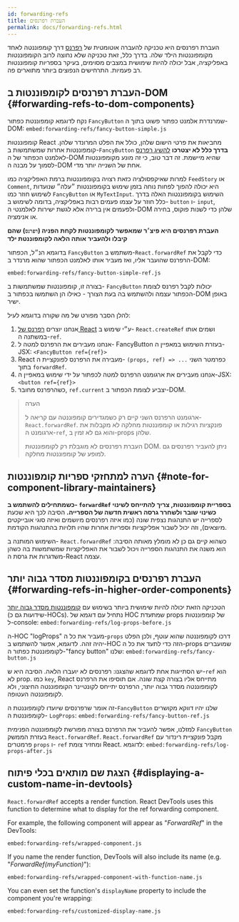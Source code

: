```yaml
---
id: forwarding-refs
title: העברת רפרנסים
permalink: docs/forwarding-refs.html
---
```


העברת רפרנסים היא טכניקה להעברה אוטומטית של [רפרנס](/docs/refs-and-the-dom.html) דרך קומפוננטה לאחד מקומפוננטות הילד שלה. בדרך כלל, זאת טכניקה שלא נחוצה לרוב הקומפוננטות באפליקציה, אבל יכולה להיות שימושית במצבים מסוימים, בעיקר בספריות קומפוננטות רב פעמיות. התרחישים הנפוצים ביותר מתוארים פה.

## העברת רפרנסים לקומפוננטות ב-DOM {#forwarding-refs-to-dom-components}

נקח לדוגמא קומפוננטת כפתור `FancyButton` שמרנדרת אלמנט כפתור פשוט בתוך ה-DOM:
`embed:forwarding-refs/fancy-button-simple.js`

קומפוננטות React מחביאות את פרטי הישום שלהן, כולל את הפלט המרונדר שלהן. קומפוננטות אחרות שמשתמשות ב-`FancyButton` **בדרך כלל לא יצטרכו** [להשיג רפרנס](/docs/refs-and-the-dom.html) לאלמנט הכפתור של ה-DOM שהיא מיישמת. זה דבר טוב, כי זה מונע מקומפוננטות לסמוך על מבנה ה-DOM אחת של השנייה יותר מדי.

למרות שאיקפסולציה כזאת רצויה בקומפוננטות ברמת האפליקציה כמו `FeedStory` או `Comment`, היא יכולה להפוך לפחות נוחה בזמן שימוש בקומפוננטות ״עלה״ שנועדות לשימוש חוזר כמו `FancyButton` או `MyTextInput`. השימוש בקומפוננטות האלה בדרך כלל חוזר על עצמו פעמים רבות באפליקציה, בדומה לשימוש ב- `button` ו- `input`, ולפעמים אין ברירה אלא לגשת ישירות לאלמנטי ה-DOM שלהן כדי לשנות פוקוס, בחירה או אנימציה.

**העברת רפרנסים היא פיצ׳ר שמאפשר לקומפוננטות לקחת הפניה (`רפרנס`) שהם קיבלו ולהעביר אותה הלאה לקומפוננטת ילד**

בדוגמא הנ״ל, הכפתור `FancyButton` משתמש ב-`React.forwardRef` כדי לקבל את הרפרנס שהועבר אליו, ואז מעביר אותו לאלמנט הכפתור שהוא מרנדר ב-DOM:

`embed:forwarding-refs/fancy-button-simple-ref.js`

בצורה זו, קומפוננטות שמשתמשות ב- `FancyButton` יכולות לקבל רפרנס לצומת הכפתור עצמה ולהשתמש בה בעת הצורך - כאילו הן השתמשו בכפתור ב-DOM באופן ישיר.

להלן הסבר מפורט של מה שקורה בדוגמא לעיל:

1. אנחנו יוצרים [רפרנס של React](/docs/refs-and-the-dom.html) ע״י שימוש ב- `React.createRef` ושמים אותו במשתנה ה-`ref`.
1. אנחנו מעבירים את הרפרנס למטה ל- FancyButton בעזרת השימוש במאפיין ה-JSX: `<FancyButton ref={ref}>`
1. React מעבירה את הרפרנס לפונקציית ה- `(props, ref) => ...` כפרמטר השני בתוך `forwardRef`.
1. אנחנו מעבירים את ארגומנט הרפרנס למטה לכפתור על ידי שימוש במאפיין ה-JSX: `<button ref={ref}>`
1. כשהרפרנס מחובר, `ref.current` יצביע לצומת הכפתור ב-DOM.

>הערה
>
> ארגומנט הרפרנס השני קיים רק כשמגדירים קומפוננטה עם קריאה ל- `React.forwardRef`. פונקציות רגילות או קומפוננטות מחלקה לא מקבלות את ארגומנט ה-`ref`, והוא גם לא זמין ב-props שלהן.
>
> העברת רפרנסים לא מוגבלת רק לקומפוננטות DOM. ניתן להעביר רפרנסים גם למופע של קומפוננטות מחלקה.

## הערה למתחזקי ספריות קומפוננטות {#note-for-component-library-maintainers}

**כשמתחילים להשתמש ב- `forwardRef` בספריית קומפוננטות, צריך להתייחס לשינוי כשינוי שובר ולשחרר גרסה ראשית חדשה של הספרייה.** הסיבה לכך היא שכעת לספרייה יש התנהגות נצפית שונה (כמו איזה רפרנסים מיושמים ואיזה סוגי אובייקטים מיוצאים), וזה יכול לשבור אפליקציות וספריות אחרות שהיו תלויות בהתנהגות הקודמת.

השימוש המותנה ב- `React.forwardRef` כשהוא קיים גם כן לא מומלץ מאותה הסיבה: הוא משנה את התנהגות הספרייה ויכול לשבור את האפליקציות שמשתמשות בה כשהן משדגרות את גרסת ה-React עצמה.

## העברת רפרנסים בקומפוננטות מסדר גבוה יותר {#forwarding-refs-in-higher-order-components}

הטכניקה הזאת יכולה להיות שימושית ביותר בשימוש עם [קומפוננטות מסדר גבוה יותר](/docs/higher-order-components.html) (שידועות גם כ-HOCs).
נתחיל עם דוגמא של HOC שמתעדת props של קומפוננטות ל-console:
`embed:forwarding-refs/log-props-before.js`

ה-HOC "logProps" מעביר את כל ה-`props` דרכו לקומפוננטה שהוא עוטף, ולכן הפלט יהיה זהה. לדוגמא, אפשר להשתמש ב-HOC הזה כדי לתעד את כל ה-props שמועברים לקומפוננטת כפתור ה-"fancy button" שלנו:
`embed:forwarding-refs/fancy-button.js`

יש הסתייגות אחת לדוגמא שהצגנו: רפרנסים לא יועברו הלאה. הסיבה היא ש-`ref` הוא לא prop. כמו `key`, React מתייחס אליו בצורה קצת שונה. אם תוסיפו את הרפרנס לקומפוננטה מסדר גבוה יותר, הרפרנס יתייחס לקונטיינר הקומפוננטה החיצוני, ולא לקומפוננטה העטופה.

זה אומר שרפרנסים שיועדו לקומפוננטת ה-`FancyButton` שלנו יהיו דווקא מקושרים לקומפוננטת ה- `LogProps`:
`embed:forwarding-refs/fancy-button-ref.js`

למזלנו, אפשר להעביר את הרפרנס בצורה מפורשת לקומפוננטה הפנימית `FancyButton` בעזרת הממשק `React.forwardRef`. `React.forwardRef` מקבל פונקציית רינדור עם פרמטרים `props` ו- `ref` ומחזיר צומת React. לדוגמא:
`embed:forwarding-refs/log-props-after.js`

## הצגת שם מותאים בכלי פיתוח {#displaying-a-custom-name-in-devtools}

`React.forwardRef` accepts a render function. React DevTools uses this function to determine what to display for the ref forwarding component.

For example, the following component will appear as "*ForwardRef*" in the DevTools:

`embed:forwarding-refs/wrapped-component.js`

If you name the render function, DevTools will also include its name (e.g. "*ForwardRef(myFunction)*"):

`embed:forwarding-refs/wrapped-component-with-function-name.js`

You can even set the function's `displayName` property to include the component you're wrapping:

`embed:forwarding-refs/customized-display-name.js`
